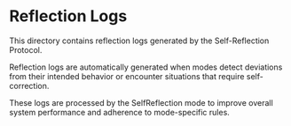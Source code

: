 # Reflection Logs

This directory contains reflection logs generated by the Self-Reflection Protocol.

Reflection logs are automatically generated when modes detect deviations from their intended behavior or encounter situations that require self-correction.

These logs are processed by the SelfReflection mode to improve overall system performance and adherence to mode-specific rules.